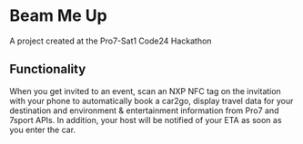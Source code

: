 # Beam Me Up
A project created at the Pro7-Sat1 Code24 Hackathon

## Functionality

When you get invited to an event, scan an NXP NFC tag on the invitation with your phone to automatically book a car2go, display travel data for your destination and environment & entertainment information from Pro7 and 7sport APIs. In addition, your host will be notified of your ETA as soon as you enter the car.
